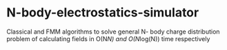 # N-body-electrostatics-simulator
Classical and FMM algorithms to solve general N- body charge distribution problem of calculating fields in O(N*N) and O(N*log(N)) time respectively

